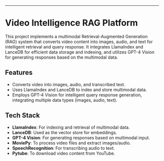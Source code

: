 ---

# Video Intelligence RAG Platform

This project implements a multimodal Retrieval-Augmented Generation (RAG) system that converts video content into images, audio, and text for intelligent retrieval and query response. It integrates LlamaIndex and LanceDB for efficient data storage and indexing, and utilizes GPT-4 Vision for generating responses based on the multimodal data.

## Features
- Converts video into images, audio, and transcribed text.
- Uses LlamaIndex and LanceDB to index and store multimodal data.
- Employs GPT-4 Vision for intelligent query response generation, integrating multiple data types (images, audio, text).

## Tech Stack
- **LlamaIndex**: For indexing and retrieval of multimodal data.
- **LanceDB**: Used as the vector store for embeddings.
- **GPT-4 Vision**: For generating responses based on multimodal input.
- **MoviePy**: To process video files and extract images/audio.
- **SpeechRecognition**: For transcribing audio to text.
- **Pytube**: To download video content from YouTube.

